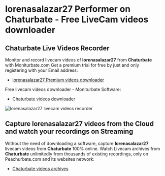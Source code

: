 # lorenasalazar27 Performer on Chaturbate - Free LiveCam videos downloader

## Chaturbate Live Videos Recorder

Monitor and record livecam videos of **lorenasalazar27** from **Chaturbate** with Moniturbate.com
Get a premium trial for free by just and only registering with your Email address:
* [lorenasalazar27 Premium videos downloader](https://moniturbate.com/request-demo-licence-key.html)

Free livecam videos downloader - Moniturbate Software:
* [Chaturbate videos downloader](https://moniturbate.com/moniturbate-download-software.html)

![lorenasalazar27 livecam videos recorder](https://peachurnet.com/templates/moniturbate-software.png)


## Capture lorenasalazar27 videos from the Cloud and watch your recordings on Streaming

Without the need of downloading a software, capture **lorenasalazar27** livecam videos from **Chaturbate** 100% online.
Watch Livecam archives from **Chaturbate** unlimitedly from thousands of existing recordings, only on Peachurbate.com and its websites network:
* [Chaturbate videos archives](https://peachurnet.com/)